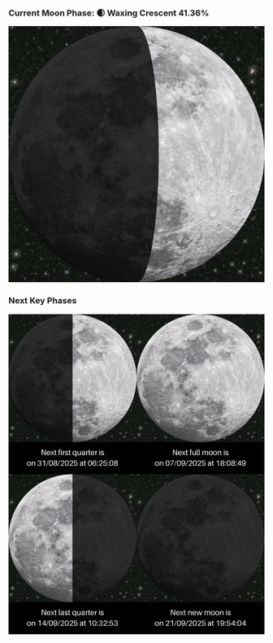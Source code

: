 ### Current Moon Phase: 🌒 Waxing Crescent 41.36%
![Moon Phase](moonphase.png)
### Next Key Phases
![Gallery](gallery.png)